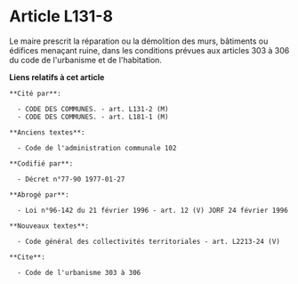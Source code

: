 # Article L131-8

Le maire prescrit la réparation ou la démolition des murs, bâtiments ou édifices menaçant ruine, dans les conditions prévues
aux articles 303 à 306 du code de l'urbanisme et de l'habitation.

**Liens relatifs à cet article**

	**Cité par**:

	  - CODE DES COMMUNES. - art. L131-2 (M)
	  - CODE DES COMMUNES. - art. L181-1 (M)

	**Anciens textes**:

	  - Code de l'administration communale 102

	**Codifié par**:

	  - Décret n°77-90 1977-01-27

	**Abrogé par**:

	  - Loi n°96-142 du 21 février 1996 - art. 12 (V) JORF 24 février 1996

	**Nouveaux textes**:

	  - Code général des collectivités territoriales - art. L2213-24 (V)

	**Cite**:

	  - Code de l'urbanisme 303 à 306
